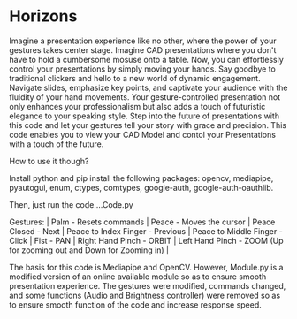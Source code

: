 # Horizons

Imagine a presentation experience like no other, where the power of your gestures takes center stage. Imagine CAD presentations where you don't have to hold a cumbersome mosuse onto a table. Now, you can effortlessly control your presentations by simply moving your hands. Say goodbye to traditional clickers and hello to a new world of dynamic engagement. Navigate slides, emphasize key points, and captivate your audience with the fluidity of your hand movements. Your gesture-controlled presentation not only enhances your professionalism but also adds a touch of futuristic elegance to your speaking style. Step into the future of presentations with this code and let your gestures tell your story with grace and precision.
This code enables you to view your CAD Model and contol your Presentations with a touch of the future.

How to use it though? 

Install python and pip install the following packages:
opencv, mediapipe, pyautogui, enum, ctypes, comtypes, google-auth, google-auth-oauthlib.

Then, just run the code....Code.py

Gestures:
 | Palm - Resets commands 
 | Peace - Moves the cursor
 | Peace Closed - Next
 | Peace to Index Finger - Previous
 | Peace to Middle Finger - Click
 | Fist - PAN
 | Right Hand Pinch - ORBIT
 | Left Hand Pinch - ZOOM (Up for zooming out and Down for Zooming in) | 


The basis for this code is Mediapipe and OpenCV. However, Module.py is a modified version of an online available module so as to ensure smooth presentation experience. The gestures were modified, commands changed, and some functions (Audio and Brightness controller) were removed so as to ensure smooth function of the code and increase response speed.
